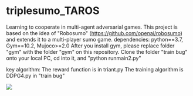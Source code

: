 # triplesumo_TAROS
Learning to cooperate in multi-agent adversarial games.
This project is based on the idea of "Robosumo" (https://github.com/openai/robosumo) and extends it to a multi-player sumo game.
dependencies: python==3.7, Gym==10.2, Mujoco>=2.0
After you install gym, please replace folder "gym" with the folder "gym" on this repository. 
Clone the folder "train bug" onto your local PC, cd into it, and "python runmain2.py"

key algorithm:
The reward function is in triant.py
The training algorithm is DDPG4.py in "train bug"

![](https://github.com/niart/triplesumo_TAROS/blob/main/25_35.gif)
